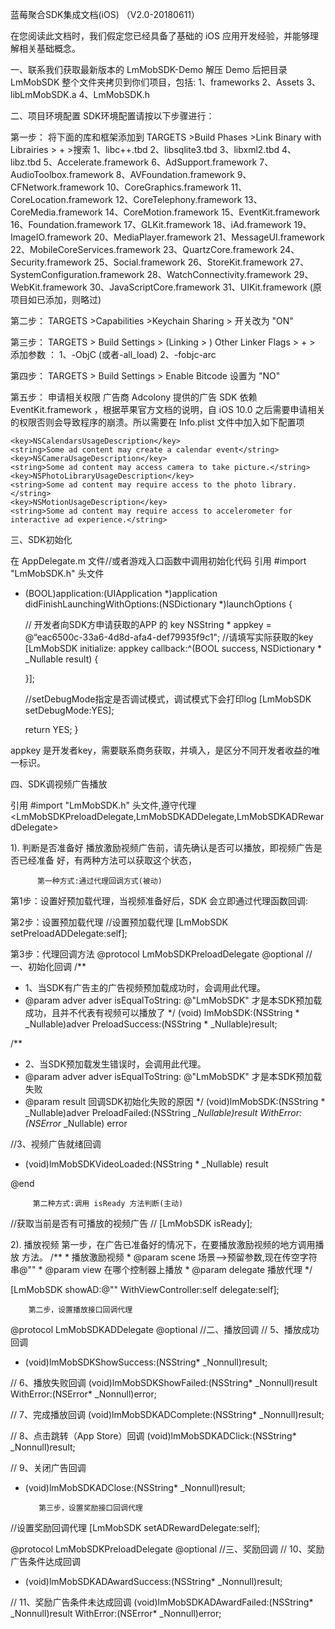 蓝莓聚合SDK集成文档(iOS)
（V2.0-20180611）

在您阅读此文档时，我们假定您已经具备了基础的 iOS 应用开发经验，并能够理解相关基础概念。


一、联系我们获取最新版本的 LmMobSDK-Demo
        解压 Demo 后把目录 LmMobSDK 整个文件夹拷贝到你们项目，包括:
1、frameworks
2、Assets
3、libLmMobSDK.a
4、LmMobSDK.h

二、项目环境配置
        SDK环境配置请按以下步骤进行：

第一步：
   将下面的库和框架添加到
TARGETS >Build Phases >Link Binary with Librairies > + >搜索
1、libc++.tbd
2、libsqlite3.tbd
3、libxml2.tbd
4、libz.tbd
5、Accelerate.framework
6、AdSupport.framework
7、AudioToolbox.framework
8、AVFoundation.framework
9、CFNetwork.framework
10、CoreGraphics.framework
11、CoreLocation.framework
12、CoreTelephony.framework
13、CoreMedia.framework
14、CoreMotion.framework
15、EventKit.framework
16、Foundation.framework
17、GLKit.framework
18、iAd.framework
19、ImageIO.framework
20、MediaPlayer.framework
21、MessageUI.framework
22、MobileCoreServices.framework
23、QuartzCore.framework
24、Security.framework
25、Social.framework
26、StoreKit.framework
27、SystemConfiguration.framework
28、WatchConnectivity.framework
29、WebKit.framework
30、JavaScriptCore.framework
31、UIKit.framework
(原项目如已添加，则略过)


第二步：
    TARGETS >Capabilities >Keychain Sharing > 开关改为 "ON"


第三步：
 TARGETS  > Build Settings  > (Linking  > ) Other Linker Flags  >  +  > 添加参数 ：
1、-ObjC    (或者-all_load)
2、-fobjc-arc

第四步：
 TARGETS > Build Settings  > Enable Bitcode 设置为 "NO"

第五步：
 申请相关权限
广告商 Adcolony 提供的广告 SDK 依赖 EventKit.framework ，根据苹果官方文档的说明，自 iOS 10.0 之后需要申请相关的权限否则会导致程序的崩溃。所以需要在 Info.plist 文件中加入如下配置项

	<key>NSCalendarsUsageDescription</key>
	<string>Some ad content may create a calendar event</string>
	<key>NSCameraUsageDescription</key>
	<string>Some ad content may access camera to take picture.</string>
	<key>NSPhotoLibraryUsageDescription</key>
	<string>Some ad content may require access to the photo library.</string>
	<key>NSMotionUsageDescription</key>
	<string>Some ad content may require access to accelerometer for interactive ad experience.</string>



三、SDK初始化

在 AppDelegate.m 文件//或者游戏入口函数中调用初始化代码
引用 #import "LmMobSDK.h" 头文件

- (BOOL)application:(UIApplication *)application didFinishLaunchingWithOptions:(NSDictionary *)launchOptions {
    
 
    //    开发者向SDK方申请获取的APP 的 key
       NSString * appkey = @“eac6500c-33a6-4d8d-afa4-def79935f9c1";
//请填写实际获取的key
       [LmMobSDK initialize: appkey callback:^(BOOL success, NSDictionary * _Nullable result) {

       

    }];
    

    //setDebugMode指定是否调试模式，调试模式下会打印log
    [LmMobSDK setDebugMode:YES];
    
    return YES;
}

appkey 是开发者key，需要联系商务获取，并填入，是区分不同开发者收益的唯一标识。

四、SDK调视频广告播放

引用 #import "LmMobSDK.h" 头文件,遵守代理
<LmMobSDKPreloadDelegate,LmMobSDKADDelegate,LmMobSDKADRewardDelegate>

1). 判断是否准备好 
播放激励视频广告前，请先确认是否可以播放，即视频广告是否已经准备 好，有两种方法可以获取这个状态，

          第一种方式:通过代理回调方式(被动) 
第1步：设置好预加载代理，当视频准备好后，SDK 会立即通过代理函数回调:

<LmMobSDKPreloadDelegate>

第2步：设置预加载代理
//设置预加载代理
    [LmMobSDK setPreloadADDelegate:self];

第3步：代理回调方法
@protocol LmMobSDKPreloadDelegate <NSObject>
@optional
//一、初始化回调
/**
 *  1、当SDK有广告主的广告视频预加载成功时，会调用此代理。
 *  @param adver   adver  isEqualToString:  @"LmMobSDK" 才是本SDK预加载成功，且并不代表有视频可以播放了
 */
(void) lmMobSDK:(NSString * _Nullable)adver PreloadSuccess:(NSString * _Nullable)result;

/**
 *  2、当SDK预加载发生错误时，会调用此代理。
*  @param adver   adver  isEqualToString:  @"LmMobSDK" 才是本SDK预加载失败
 *  @param result 回调SDK初始化失败的原因
 */
(void)lmMobSDK:(NSString * _Nullable)adver PreloadFailed:(NSString *_Nullable)result WithError:(NSError* _Nullable) error

//3、视频广告就绪回调
- (void)lmMobSDKVideoLoaded:(NSString * _Nullable) result


@end



         第二种方式:调用 isReady 方法判断(主动) 
//获取当前是否有可播放的视频广告
// [LmMobSDK isReady];



2). 播放视频 
        第一步，在广告已准备好的情况下，在要播放激励视频的地方调用播放 
方法。
            /**
             *  播放激励视频
             *  @param  scene 场景-->预留参数,现在传空字符串@""
             *  @param  view  在哪个控制器上播放
             *  @param delegate  播放代理
             */
        
[LmMobSDK showAD:@"" WithViewController:self delegate:self];



        第二步，设置播放接口回调代理
<LmMobSDKADDelegate>

@protocol LmMobSDKADDelegate <NSObject>
@optional
//二、播放回调
 //  5、播放成功回调
- (void)lmMobSDKShowSuccess:(NSString* _Nonnull)result;

//  6、播放失败回调
(void)lmMobSDKShowFailed:(NSString* _Nonnull)result WithError:(NSError* _Nonnull)error;

//  7、完成播放回调
(void)lmMobSDKADComplete:(NSString* _Nonnull)result;

//  8、点击跳转（App Store）回调
(void)lmMobSDKADClick:(NSString* _Nonnull)result;

//  9、关闭广告回调
- (void)lmMobSDKADClose:(NSString* _Nonnull)result;



         第三步，设置奖励接口回调代理
<LmMobSDKPreloadDelegate>

//设置奖励回调代理
[LmMobSDK setADRewardDelegate:self];


@protocol LmMobSDKPreloadDelegate <NSObject>
@optional
//三、奖励回调
 //  10、奖励广告条件达成回调
- (void)lmMobSDKADAwardSuccess:(NSString* _Nonnull)result;

//  11、奖励广告条件未达成回调
(void)lmMobSDKADAwardFailed:(NSString* _Nonnull)result WithError:(NSError* _Nonnull)error;


